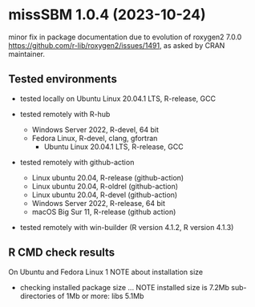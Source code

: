 
# missSBM 1.0.4 (2023-10-24)

minor fix in package documentation due to evolution of roxygen2 7.0.0 <https://github.com/r-lib/roxygen2/issues/1491>, as asked by CRAN maintainer.

## Tested environments

* tested locally on Ubuntu Linux 20.04.1 LTS, R-release, GCC

* tested remotely with R-hub 
  - Windows Server 2022, R-devel, 64 bit
  - Fedora Linux, R-devel, clang, gfortran
	- Ubuntu Linux 20.04.1 LTS, R-release, GCC

* tested remotely with github-action
  - Linux ubuntu 20.04, R-release (github-action)
  - Linux ubuntu 20.04, R-oldrel (github-action)
  - Linux ubuntu 20.04, R-devel (github-action)
  - Windows Server 2022, R-release, 64 bit
  - macOS Big Sur 11, R-release (github action)

- tested remotely with win-builder (R version 4.1.2, R version 4.1.3)

## R CMD check results

On Ubuntu and Fedora Linux 1 NOTE about installation size

* checking installed package size ... NOTE
  installed size is  7.2Mb
  sub-directories of 1Mb or more:
    libs   5.1Mb
